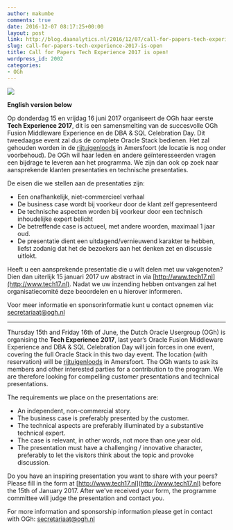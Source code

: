 ```yaml
---
author: makumbe
comments: true
date: 2016-12-07 08:17:25+00:00
layout: post
link: http://blog.daanalytics.nl/2016/12/07/call-for-papers-tech-experience-2017-is-open/
slug: call-for-papers-tech-experience-2017-is-open
title: Call for Papers Tech Experience 2017 is open!
wordpress_id: 2002
categories:
- OGh
---
```


[![](https://obibb.files.wordpress.com/2016/12/c1p4qtnwiaaxqj8.jpg?w=840)](http://www.tech17.nl)

**English version below**

Op donderdag 15 en vrijdag 16 juni 2017 organiseert de OGh haar eerste **Tech Experience 2017**, dit is een samensmelting van de succesvolle OGh Fusion Middleware Experience en de DBA & SQL Celebration Day. Dit tweedaagse event zal dus de complete Oracle Stack bedienen. Het zal gehouden worden in de [rijtuigenloods](http://www.derijtuigenloods.nl) in Amersfoort (de locatie is nog onder voorbehoud). De OGh wil haar leden en andere geïnteresseerden vragen een bijdrage te leveren aan het programma. We zijn dan ook op zoek naar aansprekende klanten presentaties en technische presentaties.

De eisen die we stellen aan de presentaties zijn:
- Een onafhankelijk, niet-commercieel verhaal
- De business case wordt bij voorkeur door de klant zelf gepresenteerd
- De technische aspecten worden bij voorkeur door een technisch inhoudelijke expert belicht
- De betreffende case is actueel, met andere woorden, maximaal 1 jaar oud.
- De presentatie dient een uitdagend/vernieuwend karakter te hebben, liefst zodanig dat het de bezoekers aan het denken zet en discussie uitlokt.

Heeft u een aansprekende presentatie die u wilt delen met uw vakgenoten? Dien dan uiterlijk 15 januari 2017 uw abstract in via [http://www.tech17.nl](http://www.tech17.nl). Nadat we uw inzending hebben ontvangen zal het organisatiecomité deze beoordelen en u hierover informeren.

Voor meer informatie en sponsorinformatie kunt u contact opnemen via: [secretariaat@ogh.nl](mailto:secretariaat@ogh.nl)



* * *



Thursday 15th and Friday 16th of June, the Dutch Oracle Usergroup (OGh) is organising the **Tech Experience 2017**, last year’s Oracle Fusion Middleware Experience and DBA & SQL Celebration Day will join forces in one event, covering the full Oracle Stack in this two day event. The location (with reservation) will be [rijtuigenloods](http://www.derijtuigenloods.nl) in Amersfoort. The OGh wants to ask its members and other interested parties for a contribution to the program. We are therefore looking for compelling customer presentations and technical presentations.

The requirements we place on the presentations are:
- An independent, non-commercial story.
- The business case is preferably presented by the customer.
- The technical aspects are preferably illuminated by a substantive technical expert.
- The case is relevant, in other words, not more than one year old.
- The presentation must have a challenging / innovative character, preferably to let the visitors think about the topic and provoke discussion.

Do you have an inspiring presentation you want to share with your peers? Please fill in the form at [http://www.tech17.nl](http://www.tech17.nl) before the 15th of January 2017. After we've received your form, the programme committee will judge the presentation and contact you.

For more information and sponsorship information please get in contact with OGh: [secretariaat@ogh.nl](mailto:secretariaat@ogh.nl)
